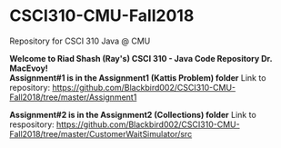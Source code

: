 # CSCI310-CMU-Fall2018
Repository for CSCI 310 Java @ CMU

**Welcome to Riad Shash (Ray's) CSCI 310 - Java Code Repository Dr. MacEvoy!**
<br>
**Assignment#1 is in the Assignment1 (Kattis Problem) folder**
Link to repository: https://github.com/Blackbird002/CSCI310-CMU-Fall2018/tree/master/Assignment1
<br>

**Assignment#2 is in the Assignment2 (Collections) folder**
Link to respository: https://github.com/Blackbird002/CSCI310-CMU-Fall2018/tree/master/CustomerWaitSimulator/src


